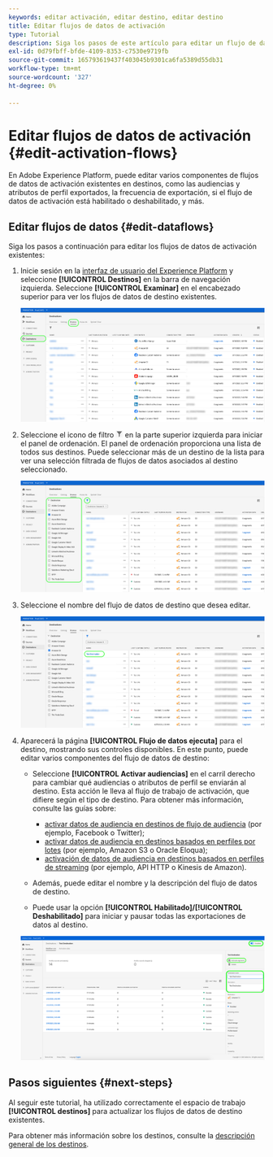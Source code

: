```yaml
---
keywords: editar activación, editar destino, editar destino
title: Editar flujos de datos de activación
type: Tutorial
description: Siga los pasos de este artículo para editar un flujo de datos de activación existente en Adobe Experience Platform.
exl-id: 0d79fbff-bfde-4109-8353-c7530e9719fb
source-git-commit: 165793619437f403045b9301ca6fa5389d55db31
workflow-type: tm+mt
source-wordcount: '327'
ht-degree: 0%

---
```


# Editar flujos de datos de activación {#edit-activation-flows}

En Adobe Experience Platform, puede editar varios componentes de flujos de datos de activación existentes en destinos, como las audiencias y atributos de perfil exportados, la frecuencia de exportación, si el flujo de datos de activación está habilitado o deshabilitado, y más.

## Editar flujos de datos {#edit-dataflows}

Siga los pasos a continuación para editar los flujos de datos de activación existentes:

1. Inicie sesión en la [interfaz de usuario del Experience Platform](https://platform.adobe.com/) y seleccione **[!UICONTROL Destinos]** en la barra de navegación izquierda. Seleccione **[!UICONTROL Examinar]** en el encabezado superior para ver los flujos de datos de destino existentes.

   ![Destinos de exploración](../assets/ui/edit-activation/browse-destinations.png)

2. Seleccione el icono de filtro ![Filter-icon](../assets/ui/edit-activation/filter.png) en la parte superior izquierda para iniciar el panel de ordenación. El panel de ordenación proporciona una lista de todos sus destinos. Puede seleccionar más de un destino de la lista para ver una selección filtrada de flujos de datos asociados al destino seleccionado.

   ![Filtrar destinos](../assets/ui/edit-activation/filter-destinations.png)

3. Seleccione el nombre del flujo de datos de destino que desea editar.

   ![Seleccionar destino](../assets/ui/edit-activation/destination-select.png)

4. Aparecerá la página **[!UICONTROL Flujo de datos ejecuta]** para el destino, mostrando sus controles disponibles. En este punto, puede editar varios componentes del flujo de datos de destino:

   * Seleccione **[!UICONTROL Activar audiencias]** en el carril derecho para cambiar qué audiencias o atributos de perfil se enviarán al destino. Esta acción le lleva al flujo de trabajo de activación, que difiere según el tipo de destino. Para obtener más información, consulte las guías sobre:
      * [activar datos de audiencia en destinos de flujo de audiencia](./activate-segment-streaming-destinations.md) (por ejemplo, Facebook o Twitter);
      * [activar datos de audiencia en destinos basados en perfiles por lotes](./activate-batch-profile-destinations.md) (por ejemplo, Amazon S3 o Oracle Eloqua);
      * [activación de datos de audiencia en destinos basados en perfiles de streaming](./activate-streaming-profile-destinations.md) (por ejemplo, API HTTP o Kinesis de Amazon).

   * Además, puede editar el nombre y la descripción del flujo de datos de destino.
   * Puede usar la opción **[!UICONTROL Habilitado]/[!UICONTROL Deshabilitado]** para iniciar y pausar todas las exportaciones de datos al destino.

   ![Detalles del destino](../assets/ui/edit-activation/destination-details.png)

## Pasos siguientes {#next-steps}

Al seguir este tutorial, ha utilizado correctamente el espacio de trabajo **[!UICONTROL destinos]** para actualizar los flujos de datos de destino existentes.

Para obtener más información sobre los destinos, consulte la [descripción general de los destinos](../catalog/overview.md).
